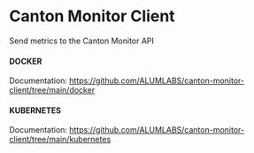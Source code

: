 # Canton Monitor Client
Send metrics to the Canton Monitor API

#### DOCKER

Documentation: https://github.com/ALUMLABS/canton-monitor-client/tree/main/docker

#### KUBERNETES

Documentation: https://github.com/ALUMLABS/canton-monitor-client/tree/main/kubernetes

